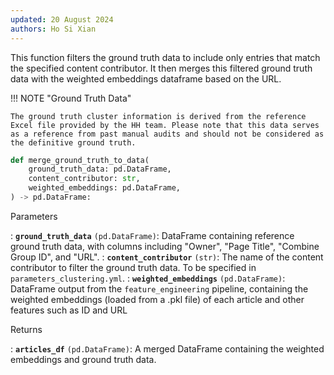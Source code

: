 ```yaml
---
updated: 20 August 2024
authors: Ho Si Xian
---
```


This function filters the ground truth data to include only entries that match the specified content contributor. It then merges this filtered ground truth data with the weighted embeddings dataframe based on the URL.

!!! NOTE "Ground Truth Data"

    The ground truth cluster information is derived from the reference Excel file provided by the HH team. Please note that this data serves as a reference from past manual audits and should not be considered as the definitive ground truth.

```python
def merge_ground_truth_to_data(
    ground_truth_data: pd.DataFrame,
    content_contributor: str,
    weighted_embeddings: pd.DataFrame,
) -> pd.DataFrame:
```

Parameters

: **`ground_truth_data`** `(pd.DataFrame)`: DataFrame containing reference ground truth data, with columns including "Owner", "Page Title", "Combine Group ID", and "URL".
: **`content_contributor`** `(str)`: The name of the content contributor to filter the ground truth data. To be specified in `parameters_clustering.yml`.
: **`weighted_embeddings`** `(pd.DataFrame)`: DataFrame output from the `feature_engineering` pipeline, containing the weighted embeddings (loaded from a .pkl file) of each article and other features such as ID and URL

Returns

: **`articles_df`** `(pd.DataFrame)`: A merged DataFrame containing the weighted embeddings and ground truth data.
